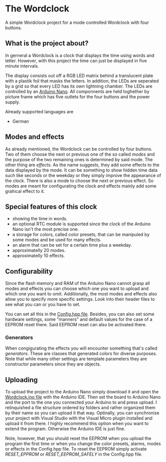 # The Wordclock
A simple Wordclock project for a mode controlled Wordclock with four buttons.

## What is the project about?
In gerneral a Wordclock is a clock that displays the time using words and letter.
However, with this project the time can just be displayed in five minute intervals.

The display consists out off a RGB LED matrix behind a translucent plate with a plastik foil that masks the letters. In addition, the LEDs are seperated by a grid so that every LED has its own lightning chamber. The LEDs are controlled by an [Arduino Nano](https://store.arduino.cc/arduino-nano). All componnents are held toghether by picture frame which has five outlets for the four buttons and the power supply.

Already supported languages are
- German

## Modes and effects
As already mentioned, the Wordclock can be controlled by four buttons. Two of them choose the next or previous one of the so called _modes_ and the purpose of the two remaining ones is determined by said mode.
The other thing are _effects_. As the name suggests, they add some effects to the data displayed by the mode. It can be something to show hidden time data such like seconds or the weekday or they simply improve the appearance of the clock.
There is also a mode to choose the next or previous effect.
So modes are meant for configurating the clock and effects mainly add some grahical effect to it.

## Special features of this clock
- showing the time in words.
- an optional RTC module is supported since the clock of the Arduino Nano isn't the most precise one.
- a storage for colors, called color presets, that can be manipuled by some modes and be used for many effects.
- an alarm that can be set for a certain time plus a weekday.
- approximatelly 20 modes.
- approximatelly 10 effects.

## Configurability
Since the flash memory and RAM of the Arduino Nano cannot grasp all modes and effects you can choose which one you want to upload and which one you want to omit. Additionally, the most modes and effects also allow you to specify more specific settings. Look into their header files to see what you can or you have to set.

You can set all this in the [Config.hpp file](Firmware/Wordclock/Config.hpp). Besides, you can also set some hardware settings, some \"manners\" and default values for the case of a EEPROM reset there. Said EEPROM reset can also be activated there.

### Generators
When congigurating the effects you will encounter something that's called _generators_. These are classes that generated colors for diverse purposes. Note that while many other settings are template parameters they are constructor parameters since they are objects.

## Uploading
To upload the project to the Arduino Nano simply download it and open the [Wordclock.ino file](Firmware/Wordclock/Wordclock.ino) with the Arduino IDE. Then set the board to Arduino Nano and the port to the one you connected your Arduino to and press upload.
I relinquished a file structure ordered by folders and rather organized them by their name so you can upload it that way.
Optinally, you can synchronise your project with Visual Studio with the Visual Micro plugin installed and upload it from there. I highly recommend this option when you want to extend the program. Otherwise the Arduino IDE is just fine.

Note, however, that you should reset the EEPROM when you upload the program the first time or when you change the color presets, alarms, modes or effects in the Config.hpp file.
To reset the EEPROM simply activate _RESET\_EPPROM_ or _RESET\_EEPROM\_SAFELY_ in the Config.hpp file.
